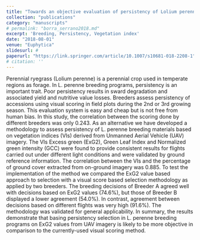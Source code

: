 ```yaml
---
title: "Towards an objective evaluation of persistency of Lolium perenne swards using UAV imagery"
collection: "publications"
category: "manuscripts"
# permalink: "borra_serrano2018.md"
excerpt: 'Breeding, Persistency, Vegetation index'
date: "2018-08-01"
venue: "Euphytica"
slidesurl: #
paperurl: "https://link.springer.com/article/10.1007/s10681-018-2208-1"
# citation: ''
---
```


Perennial ryegrass (Lolium perenne) is a perennial crop used in temperate regions as forage. In L. perenne breeding programs, persistency is an important trait. Poor persistency results in sward degradation and associated yield and nutritive value losses. Breeders assess persistency of accessions using visual scoring in field plots during the 2nd or 3rd growing season. This evaluation system is easy and cheap but is not free from human bias. In this study, the correlation between the scoring done by different breeders was only 0.243. As an alternative we have developed a methodology to assess persistency of L. perenne breeding materials based on vegetation indices (VIs) derived from Unmanned Aerial Vehicle (UAV) imagery. The VIs Excess green (ExG2), Green Leaf Index and Normalized green intensity (GCC) were found to provide consistent results for flights carried out under different light conditions and were validated by ground reference information. The correlation between the VIs and the percentage of ground cover extracted from on-ground imagery was 0.885. To test the implementation of the method we compared the ExG2 value based approach to selection with a visual score based selection methodology as applied by two breeders. The breeding decisions of Breeder A agreed well with decisions based on ExG2 values (74.6%), but those of Breeder B displayed a lower agreement (54.0%). In contrast, agreement between decisions based on different flights was very high (91.6%). The methodology was validated for general applicability. In summary, the results demonstrate that basing persistency selection in L. perenne breeding programs on ExG2 values from UAV imagery is likely to be more objective in comparison to the currently-used visual scoring method.
